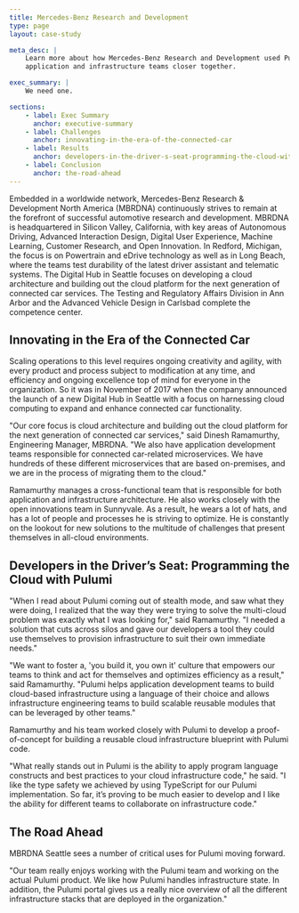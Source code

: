 ```yaml
---
title: Mercedes-Benz Research and Development
type: page
layout: case-study

meta_desc: |
    Learn more about how Mercedes-Benz Research and Development used Pulumi to bring their
    application and infrastructure teams closer together.

exec_summary: |
    We need one.

sections:
    - label: Exec Summary
      anchor: executive-summary
    - label: Challenges
      anchor: innovating-in-the-era-of-the-connected-car
    - label: Results
      anchor: developers-in-the-driver-s-seat-programming-the-cloud-with-pulumi
    - label: Conclusion
      anchor: the-road-ahead
---
```


Embedded in a worldwide network, Mercedes-Benz Research & Development North America
(MBRDNA) continuously strives to remain at the forefront of successful automotive research
and development. MBRDNA is headquartered in Silicon Valley, California, with key areas of
Autonomous Driving, Advanced Interaction Design, Digital User Experience, Machine
Learning, Customer Research, and Open Innovation. In Redford, Michigan, the focus is on
Powertrain and eDrive technology as well as in Long Beach, where the teams test durability
of the latest driver assistant and telematic systems. The Digital Hub in Seattle focuses
on developing a cloud architecture and building out the cloud platform for the next
generation of connected car services. The Testing and Regulatory Affairs Division in Ann
Arbor and the Advanced Vehicle Design in Carlsbad complete the competence center.

## Innovating in the Era of the Connected Car

Scaling operations to this level requires ongoing creativity and agility, with every
product and process subject to modification at any time, and efficiency and ongoing
excellence top of mind for everyone in the organization. So it was in November of 2017
when the company announced the launch of a new Digital Hub in Seattle with a focus on
harnessing cloud computing to expand and enhance connected car functionality.

"Our core focus is cloud architecture and building out the cloud platform for the next
generation of connected car services," said Dinesh Ramamurthy, Engineering Manager,
MBRDNA. "We also have application development teams responsible for connected car-related
microservices. We have hundreds of these different microservices that are based
on-premises, and we are in the process of migrating them to the cloud."

Ramamurthy manages a cross-functional team that is responsible for both application and
infrastructure architecture. He also works closely with the open innovations team in
Sunnyvale. As a result, he wears a lot of hats, and has a lot of people and processes he
is striving to optimize. He is constantly on the lookout for new solutions to the
multitude of challenges that present themselves in all-cloud environments.

## Developers in the Driver’s Seat: Programming the Cloud with Pulumi

"When I read about Pulumi coming out of stealth mode, and saw what they were doing, I
realized that the way they were trying to solve the multi-cloud problem was exactly what I
was looking for," said Ramamurthy. "I needed a solution that cuts across silos and gave
our developers a tool they could use themselves to provision infrastructure to suit their
own immediate needs."

"We want to foster a, 'you build it, you own it' culture that empowers our teams to think
and act for themselves and optimizes efficiency as a result," said Ramamurthy. "Pulumi
helps application development teams to build cloud-based infrastructure using a language
of their choice and allows infrastructure engineering teams to build scalable reusable
modules that can be leveraged by other teams."

Ramamurthy and his team worked closely with Pulumi to develop a proof-of-concept for
building a reusable cloud infrastructure blueprint with Pulumi code.

"What really stands out in Pulumi is the ability to apply program language constructs and
best practices to your cloud infrastructure code," he said. "I like the type safety we
achieved by using TypeScript for our Pulumi implementation. So far, it’s proving to be
much easier to develop and I like the ability for different teams to collaborate on
infrastructure code."

## The Road Ahead

MBRDNA Seattle sees a number of critical uses for Pulumi moving forward.

"Our team really enjoys working with the Pulumi team and working on the actual Pulumi
product. We like how Pulumi handles infrastructure state. In addition, the Pulumi portal
gives us a really nice overview of all the different infrastructure stacks that are
deployed in the organization."
